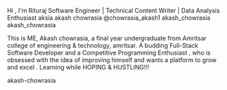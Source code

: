 

Hi , I'm Rituraj
Software Engineer | Technical Content Writer | Data Analysis Enthusiast
aksia akash chowrasia @chowrasia_akash1 akash_chowrasia akash_chowrasia 

This is ME, Akash chowrasia, a final year undergraduate from Amritsar college of engineering & technology, amritsar.
A budding Full-Stack Software Developer  and a Competitive Programming Enthusiast  ,
who is obsessed with the idea of improving himself and wants a platform to grow and excel  .
 Learning while HOPING & HUSTLING!!! 

akash-chowrasia
